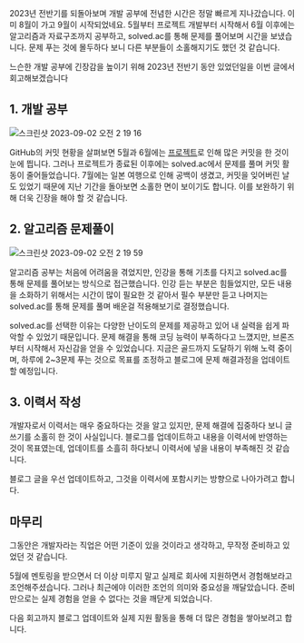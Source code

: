 2023년 전반기를 되돌아보며 개발 공부에 전념한 시간은 정말 빠르게 지나갔습니다. 이미 8월이 가고 9월이 시작되었네요. 5월부터 프로젝트 개발부터 시작해서 6월 이후에는 알고리즘과 자료구조까지 공부하고, solved.ac를 통해 문제를 풀어보며 시간을 보냈습니다. 문제 푸는 것에 몰두하다 보니 다른 부분들이 소홀해지기도 했던 것 같습니다.

느슨한 개발 공부에 긴장감을 높이기 위해 2023년 전반기 동안 있었던일을 이번 글에서 회고해보겠습니다
## 1. 개발 공부

![스크린샷 2023-09-02 오전 2 19 16](https://github.com/Zamoca42/TIL/assets/96982072/d0bd040d-f6da-4edd-ae42-c4ee637bed93)

GitHub의 커밋 현황을 살펴보면 5월과 6월에는 [프로젝트](https://www.zamoca.space/posts/6)로 인해 많은 커밋을 한 것이 눈에 띕니다. 그러나 프로젝트가 종료된 이후에는 solved.ac에서 문제를 풀며 커밋 활동이 줄어들었습니다. 7월에는 일본 여행으로 인해 공백이 생겼고, 커밋을 잊어버린 날도 있었기 때문에 지난 기간을 돌아보면 소홀한 면이 보이기도 합니다.
이를 보완하기 위해 더욱 긴장을 해야 할 것 같습니다.
## 2. 알고리즘 문제풀이

![스크린샷 2023-09-02 오전 2 19 59](https://github.com/Zamoca42/TIL/assets/96982072/f00c5969-7ca6-4db4-997e-13d54190d8ba)

알고리즘 공부는 처음에 어려움을 겪었지만, 인강을 통해 기초를 다지고 solved.ac를 통해 문제를 풀어보는 방식으로 접근했습니다. 인강 듣는 부분은 힘들었지만, 모든 내용을 소화하기 위해서는 시간이 많이 필요한 것 같아서 필수 부분만 듣고 나머지는 solved.ac를 통해 문제를 풀며 배운걸 적용해보기로 결정했습니다.

solved.ac를 선택한 이유는 다양한 난이도의 문제를 제공하고 있어 내 실력을 쉽게 파악할 수 있었기 때문입니다. 문제 해결을 통해 코딩 능력이 부족하다고 느꼈지만, 브론즈부터 시작해서 자신감을 얻을 수 있었습니다. 지금은 골드까지 도달하기 위해 노력 중이며, 하루에 2~3문제 푸는 것으로 목표를 조정하고 블로그에 문제 해결과정을 업데이트할 예정입니다.
## 3. 이력서 작성

개발자로서 이력서는 매우 중요하다는 것을 알고 있지만, 문제 해결에 집중하다 보니 글쓰기를 소홀히 한 것이 사실입니다. 블로그를 업데이트하고 내용을 이력서에 반영하는 것이 목표였는데, 업데이트를 소흘히 하다보니 이력서에 넣을 내용이 부족해진 것 같습니다.

블로그 글을 우선 업데이트하고, 그것을 이력서에 포함시키는 방향으로 나아가려고 합니다.
## 마무리

그동안은 개발자라는 직업은 어떤 기준이 있을 것이라고 생각하고, 무작정 준비하고 있었던 것 같습니다. 

5월에 멘토링을 받으면서 더 이상 미루지 말고 실제로 회사에 지원하면서 경험해보라고 조언해주셨습니다. 
그러나 최근에야 이러한 조언의 의미와 중요성을 깨달았습니다. 준비만으로는 실제 경험을 얻을 수 없다는 것을 깨닫게 되었습니다. 

다음 회고까지 블로그 업데이트와 실제 지원 활동을 통해 더 많은 경험을 쌓아보려고 합니다.